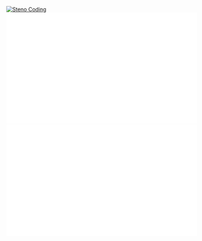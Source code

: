 [![Steno Coding][Steno Coding image url]][Steno Coding link url]
[![Overview][Overview image url]][GitHub Stats url][![Languages][Languages image url]][GitHub stats url]

[GitHub stats url]: https://github.com/jstrieb/github-stats
[Languages image url]: https://raw.githubusercontent.com/paulfioravanti/github-stats/master/generated/languages.svg#gh-dark-mode-only
[Overview image url]: https://raw.githubusercontent.com/paulfioravanti/github-stats/master/generated/overview.svg#gh-dark-mode-only
[Steno Coding image url]: ./steno.gif "Welcome to my GitHub profile"
[Steno Coding link url]: https://www.youtube.com/@paulfioravanti "Paul
Fioravanti YouTube channel"
